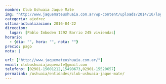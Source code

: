 ```yaml
---
nombre: Club Ushuaia Jaque Mate
img: "http://www.jaquemateushuaia.com.ar/wp-content/uploads/2014/10/logo-color.jpg"
categoria: ajedrez
ultima-actualizacion: 2016-04-22
direccion: 
  lugar: [Pablo Imboden 1292 Barrio 245 viviendas]
horario: 
  - {dia: "", hora: "", nota: ""}
precio: pago
nota: | 

url: ["http://www.jaquemateushuaia.com.ar/"]
email: clubushuaiajaquemate@gmail.com
telefono: [02901-15601212,15498673,02901-15520657]
permalink: /ushuaia/entidades/club-ushuaia-jaque-mate/
---
```


